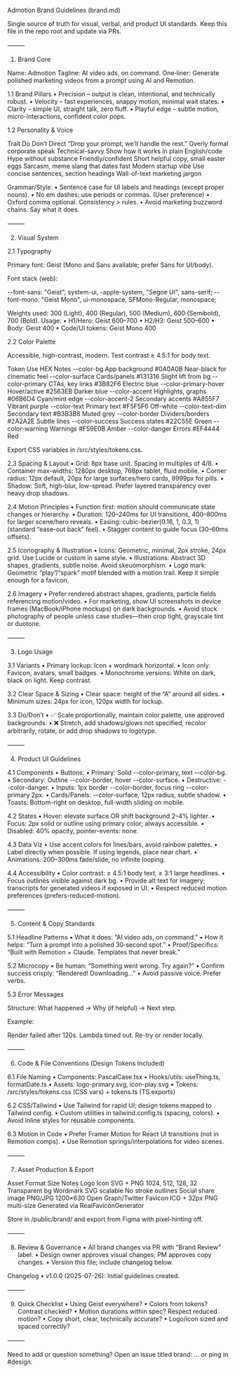 Admotion Brand Guidelines (brand.md)

Single source of truth for visual, verbal, and product UI standards. Keep this file in the repo root and update via PRs.

⸻

1. Brand Core

Name: Admotion
Tagline: AI video ads, on command.
One‑liner: Generate polished marketing videos from a prompt using AI and Remotion.

1.1 Brand Pillars
	•	Precision – output is clean, intentional, and technically robust.
	•	Velocity – fast experiences, snappy motion, minimal wait states.
	•	Clarity – simple UI, straight talk, zero fluff.
	•	Playful edge – subtle motion, micro-interactions, confident color pops.

1.2 Personality & Voice

Trait	Do	Don’t
Direct	“Drop your prompt, we’ll handle the rest.”	Overly formal corporate speak
Technical-savvy	Show how it works in plain English/code	Hype without substance
Friendly/confident	Short helpful copy, small easter eggs	Sarcasm, meme slang that dates fast
Modern startup vibe	Use concise sentences, section headings	Wall-of-text marketing jargon

Grammar/Style:
	•	Sentence case for UI labels and headings (except proper nouns).
	•	No em dashes; use periods or commas. (User preference)
	•	Oxford comma optional. Consistency > rules.
	•	Avoid marketing buzzword chains. Say what it does.

⸻

2. Visual System

2.1 Typography

Primary font: Geist (Mono and Sans available; prefer Sans for UI/body).

Font stack (web):

--font-sans: "Geist", system-ui, -apple-system, "Segoe UI", sans-serif;
--font-mono: "Geist Mono", ui-monospace, SFMono-Regular, monospace;

Weights used: 300 (Light), 400 (Regular), 500 (Medium), 600 (Semibold), 700 (Bold).
Usage:
	•	H1/Hero: Geist 600–700
	•	H2/H3: Geist 500–600
	•	Body: Geist 400
	•	Code/UI tokens: Geist Mono 400

2.2 Color Palette

Accessible, high-contrast, modern. Test contrast ≥ 4.5:1 for body text.

Token	Use	HEX	Notes
--color-bg	App background	#0A0A0B	Near-black for cinematic feel
--color-surface	Cards/panels	#131316	Slight lift from bg
--color-primary	CTAs, key links	#3B82F6	Electric blue
--color-primary-hover	Hover/active	#2563EB	Darker blue
--color-accent	Highlights, graphs	#06B6D4	Cyan/mint edge
--color-accent-2	Secondary accents	#A855F7	Vibrant purple
--color-text	Primary text	#F5F5F6	Off-white
--color-text-dim	Secondary text	#B3B3B8	Muted grey
--color-border	Dividers/borders	#2A2A2E	Subtle lines
--color-success	Success states	#22C55E	Green
--color-warning	Warnings	#F59E0B	Amber
--color-danger	Errors	#EF4444	Red

Export CSS variables in /src/styles/tokens.css.

2.3 Spacing & Layout
	•	Grid: 8px base unit. Spacing in multiples of 4/8.
	•	Container max-widths: 1280px desktop, 768px tablet, fluid mobile.
	•	Corner radius: 12px default, 20px for large surfaces/hero cards, 9999px for pills.
	•	Shadow: Soft, high-blur, low-spread. Prefer layered transparency over heavy drop shadows.

2.4 Motion Principles
	•	Function first: motion should communicate state changes or hierarchy.
	•	Duration: 120–240ms for UI transitions, 400–800ms for larger scene/hero reveals.
	•	Easing: cubic-bezier(0.16, 1, 0.3, 1) (standard “ease-out back” feel).
	•	Stagger content to guide focus (30–60ms offsets).

2.5 Iconography & Illustration
	•	Icons: Geometric, minimal, 2px stroke, 24px grid. Use Lucide or custom in same style.
	•	Illustrations: Abstract 3D shapes, gradients, subtle noise. Avoid skeuomorphism.
	•	Logo mark: Geometric “play”/“spark” motif blended with a motion trail. Keep it simple enough for a favicon.

2.6 Imagery
	•	Prefer rendered abstract shapes, gradients, particle fields referencing motion/video.
	•	For marketing, show UI screenshots in device frames (MacBook/iPhone mockups) on dark backgrounds.
	•	Avoid stock photography of people unless case studies—then crop tight, grayscale tint or duotone.

⸻

3. Logo Usage

3.1 Variants
	•	Primary lockup: Icon + wordmark horizontal.
	•	Icon only: Favicon, avatars, small badges.
	•	Monochrome versions: White on dark, black on light. Keep contrast.

3.2 Clear Space & Sizing
	•	Clear space: height of the “A” around all sides.
	•	Minimum sizes: 24px for icon, 120px width for lockup.

3.3 Do/Don’t
	•	✅ Scale proportionally, maintain color palette, use approved backgrounds.
	•	❌ Stretch, add shadows/glows not specified, recolor arbitrarily, rotate, or add drop shadows to logotype.

⸻

4. Product UI Guidelines

4.1 Components
	•	Buttons:
	•	Primary: Solid --color-primary, text --color-bg.
	•	Secondary: Outline --color-border, hover --color-surface.
	•	Destructive: --color-danger.
	•	Inputs: 1px border --color-border, focus ring --color-primary 2px.
	•	Cards/Panels: --color-surface, 12px radius, subtle shadow.
	•	Toasts: Bottom-right on desktop, full-width sliding on mobile.

4.2 States
	•	Hover: elevate surface OR shift background 2–4% lighter.
	•	Focus: 2px solid or outline using primary color; always accessible.
	•	Disabled: 40% opacity, pointer-events: none.

4.3 Data Viz
	•	Use accent colors for lines/bars, avoid rainbow palettes.
	•	Label directly when possible. If using legends, place near chart.
	•	Animations: 200–300ms fade/slide, no infinite looping.

4.4 Accessibility
	•	Color contrast: ≥ 4.5:1 body text, ≥ 3:1 large headlines.
	•	Focus outlines visible against dark bg.
	•	Provide alt text for imagery; transcripts for generated videos if exposed in UI.
	•	Respect reduced motion preferences (prefers-reduced-motion).

⸻

5. Content & Copy Standards

5.1 Headline Patterns
	•	What it does: “AI video ads, on command.”
	•	How it helps: “Turn a prompt into a polished 30‑second spot.”
	•	Proof/Specifics: “Built with Remotion + Claude. Templates that never break.”

5.2 Microcopy
	•	Be human: “Something went wrong. Try again?”
	•	Confirm success crisply: “Rendered! Downloading…”
	•	Avoid passive voice. Prefer verbs.

5.3 Error Messages

Structure: What happened → Why (if helpful) → Next step.

Example:

Render failed after 120s. Lambda timed out. Re-try or render locally.


⸻

6. Code & File Conventions (Design Tokens Included)

6.1 File Naming
	•	Components: PascalCase.tsx
	•	Hooks/utils: useThing.ts, formatDate.ts
	•	Assets: logo-primary.svg, icon-play.svg
	•	Tokens: /src/styles/tokens.css (CSS vars) + tokens.ts (TS exports)

6.2 CSS/Tailwind
	•	Use Tailwind for rapid UI; design tokens mapped to Tailwind config.
	•	Custom utilities in tailwind.config.ts (spacing, colors).
	•	Avoid inline styles for reusable components.

6.3 Motion in Code
	•	Prefer Framer Motion for React UI transitions (not in Remotion comps).
	•	Use Remotion springs/interpolations for video scenes.

⸻

7. Asset Production & Export

Asset	Format	Size	Notes
Logo Icon	SVG + PNG	1024, 512, 128, 32	Transparent bg
Wordmark	SVG	scalable	No stroke outlines
Social share image	PNG/JPG	1200×630	Open Graph/Twitter
Favicon	ICO + 32px PNG	multi-size	Generated via RealFaviconGenerator

Store in /public/brand/ and export from Figma with pixel-hinting off.

⸻

8. Review & Governance
	•	All brand changes via PR with “Brand Review” label.
	•	Design owner approves visual changes; PM approves copy changes.
	•	Version this file; include changelog below.

Changelog
	•	v1.0.0 (2025-07-26): Initial guidelines created.

⸻

9. Quick Checklist
	•	Using Geist everywhere?
	•	Colors from tokens? Contrast checked?
	•	Motion durations within spec? Respect reduced motion?
	•	Copy short, clear, technically accurate?
	•	Logo/icon sized and spaced correctly?

⸻

Need to add or question something? Open an issue titled brand: … or ping in #design.